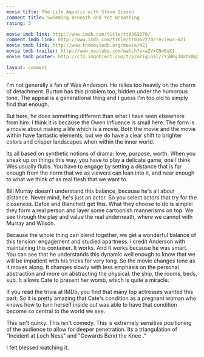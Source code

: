 ```yaml
---
movie title: The Life Aquatic with Steve Zissou
comment title: Swimming Beneath and Yet Breathing
rating: 3

movie imdb link: http://www.imdb.com/title/tt0362270/
comment imdb link: http://www.imdb.com/title/tt0362270/reviews-621
movie tmdb link: http://www.themoviedb.org/movie/421
movie tmdb trailer: http://www.youtube.com/watch?v=aZVxCNwBqXI
movie tmdb poster: http://cf2.imgobject.com/t/p/original/7YjW0gJUaOk8q0KOJxwOVo4plX2.jpg

layout: comment
---
```


I'm not generally a fan of Wes Anderson. He relies too heavily on the charm of detachment. Burton has this problem too, hidden under the humorous tone. The appeal is a generational thing and I guess I'm too old to simply find that enough. 

But here, he does something different than what I have seen elsewhere from him. I think it is because the Owen influence is small here. The form is a movie about making a life which is a movie. Both the movie and the movie within have fantastic elements, but we do have a clear shift to brighter colors and crisper landscapes when within the inner world.

Its all based on synthetic notions of drama: love, purpose, worth. When you sneak up on things this way, you have to play a delicate game, one I think Wes usually flubs. You have to engage by setting a distance that is far enough from the norm that we as viewers can lean into it, and near enough to what we think of as real flesh that we want to. 

Bill Murray doesn't understand this balance, because he's all about distance. Never mind, he's just an actor. So you select actors that try for the closeness. Dafoe and Blanchett get this. What they choose to do is simple: they form a real person and layer some cartoonish mannerisms on top. We see through the play and value the real underneath, where we cannot with Murray and Wilson. 

Because the whole thing can blend together, we get a wonderful balance of this tension: engagement and studied apartness. I credit Anderson with maintaining this container. It works. And it works because he was smart. You can see that he understands this dynamic well enough to know that we will be impatient with his tricks for very long. So the movie changes tone as it moves along. It changes slowly with less emphasis on the personal abstraction and more on abstracting the physical: the ship, the rooms, beds, sub. It allows Cate to present her womb, which is quite a miracle.

If you read the trivia at IMDb, you find that many top actresses wanted this part. So it is pretty amazing that Cate's condition as a pregnant woman who knows how to turn herself inside out was able to have that condition become so central to the world we see.

This isn't quirky. This isn't comedy. This is extremely sensitive positioning of the audience to allow for deeper penetration. Its a triangulation of "Incident at Loch Ness" and "Cowards Bend the Knee ."

I felt blessed watching it.